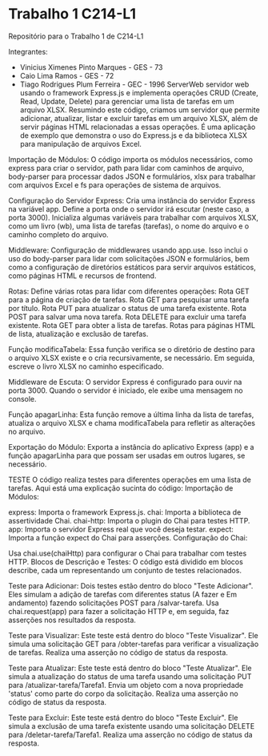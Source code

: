 # Trabalho 1 C214-L1

Repositório para o Trabalho 1 de C214-L1

Integrantes:
- Vinicius Ximenes Pinto Marques - GES - 73
- Caio Lima Ramos - GES - 72
- Tiago Rodrigues Plum Ferreira - GEC - 1996
ServerWeb
servidor web usando o framework Express.js e implementa operações CRUD (Create, Read, Update, Delete) para gerenciar uma lista de tarefas em um arquivo XLSX. Resumindo este código, criamos um servidor que permite adicionar, atualizar, listar e excluir tarefas em um arquivo XLSX, além de servir páginas HTML relacionadas a essas operações. É uma aplicação de exemplo que demonstra o uso do Express.js e da biblioteca XLSX para manipulação de arquivos Excel.

Importação de Módulos:
O código importa os módulos necessários, como express para criar o servidor, path para lidar com caminhos de arquivo, body-parser para processar dados JSON e formulários, xlsx para trabalhar com arquivos Excel e fs para operações de sistema de arquivos.

Configuração do Servidor Express:
Cria uma instância do servidor Express na variável app.
Define a porta onde o servidor irá escutar (neste caso, a porta 3000).
Inicializa algumas variáveis para trabalhar com arquivos XLSX, como um livro (wb), uma lista de tarefas (tarefas), o nome do arquivo e o caminho completo do arquivo.

Middleware:
Configuração de middlewares usando app.use. Isso inclui o uso do body-parser para lidar com solicitações JSON e formulários, bem como a configuração de diretórios estáticos para servir arquivos estáticos, como 
páginas HTML e recursos de frontend.

Rotas:
Define várias rotas para lidar com diferentes operações:
Rota GET para a página de criação de tarefas.
Rota GET para pesquisar uma tarefa por título.
Rota PUT para atualizar o status de uma tarefa existente.
Rota POST para salvar uma nova tarefa.
Rota DELETE para excluir uma tarefa existente.
Rota GET para obter a lista de tarefas.
Rotas para páginas HTML de lista, atualização e exclusão de tarefas.

Função modificaTabela:
Essa função verifica se o diretório de destino para o arquivo XLSX existe e o cria recursivamente, se necessário. Em seguida, escreve o livro XLSX no caminho especificado.

Middleware de Escuta:
O servidor Express é configurado para ouvir na porta 3000. Quando o servidor é iniciado, ele exibe uma mensagem no console.

Função apagarLinha:
Esta função remove a última linha da lista de tarefas, atualiza o arquivo XLSX e chama modificaTabela para refletir as alterações no arquivo.

Exportação do Módulo:
Exporta a instância do aplicativo Express (app) e a função apagarLinha para que possam ser usadas em outros lugares, se necessário.


TESTE
 O código realiza testes para diferentes operações em uma lista de tarefas. Aqui está uma explicação sucinta do código:
Importação de Módulos:

express: Importa o framework Express.js.
chai: Importa a biblioteca de assertividade Chai.
chai-http: Importa o plugin do Chai para testes HTTP.
app: Importa o servidor Express real que você deseja testar.
expect: Importa a função expect do Chai para asserções.
Configuração do Chai:

Usa chai.use(chaiHttp) para configurar o Chai para trabalhar com testes HTTP.
Blocos de Descrição e Testes:
O código está dividido em blocos describe, cada um representando um conjunto de testes relacionados.

Teste para Adicionar:
Dois testes estão dentro do bloco "Teste Adicionar". Eles simulam a adição de tarefas com diferentes status (A fazer e Em andamento) fazendo solicitações POST para /salvar-tarefa.
Usa chai.request(app) para fazer a solicitação HTTP e, em seguida, faz asserções nos resultados da resposta.

Teste para Visualizar:
Este teste está dentro do bloco "Teste Visualizar". Ele simula uma solicitação GET para /obter-tarefas para verificar a visualização de tarefas.
Realiza uma asserção no código de status da resposta.

Teste para Atualizar:
Este teste está dentro do bloco "Teste Atualizar". Ele simula a atualização do status de uma tarefa usando uma solicitação PUT para /atualizar-tarefa/Tarefa1.
Envia um objeto com a nova propriedade 'status' como parte do corpo da solicitação.
Realiza uma asserção no código de status da resposta.

Teste para Excluir:
Este teste está dentro do bloco "Teste Excluir". Ele simula a exclusão de uma tarefa existente usando uma solicitação DELETE para /deletar-tarefa/Tarefa1.
Realiza uma asserção no código de status da resposta.
